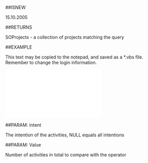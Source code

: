 
##ISNEW

15.10.2005


##RETURNS

SOProjects - a collection of projects matching the query


##EXAMPLE

This text may be copied to the notepad, and saved as a *.vbs file. Remember to change the login information.

![](..\..\Examples\vbs\SOFind.ProjectsWithNumActivitiesCreatedTotal.vbs.txt)


##PARAM: intent

The intention of the activities, NULL equals all intentions


##PARAM: Value

Number of activities in total to compare with the operator

